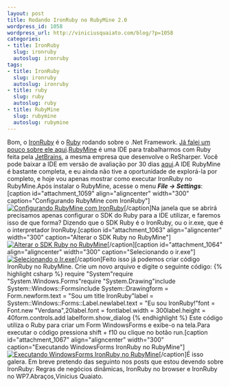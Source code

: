 ```yaml
--- 
layout: post
title: Rodando IronRuby no RubyMine 2.0
wordpress_id: 1058
wordpress_url: http://viniciusquaiato.com/blog/?p=1058
categories: 
- title: IronRuby
  slug: ironruby
  autoslug: ironruby
tags: 
- title: IronRuby
  slug: ironruby
  autoslug: ironruby
- title: ruby
  slug: ruby
  autoslug: ruby
- title: RubyMine
  slug: rubymine
  autoslug: rubymine
---
```

Bom, o [IronRuby](http://ironruby.codeplex.com/) é o [Ruby](http://www.ruby-lang.org/pt/) rodando sobre o .Net Framework. [Já falei um pouco sobre ele aqui](http://viniciusquaiato.com/blog/category/ironruby/).[RubyMine](http://www.jetbrains.com/ruby/) é uma IDE para trabalharmos com Ruby feita pela [JetBrains](http://www.jetbrains.com/index.html), a mesma empresa que desenvolve o ReSharper. Você pode baixar a IDE em versão de avaliação por 30 dias [aqui](http://www.jetbrains.com/ruby/download/index.html).A IDE RubyMine é bastante completa, e eu ainda não tive a oportunidade de explorá-la por completo, e hoje vou apenas mostrar como executar IronRuby no RubyMine.Após instalar o RubyMine, acesse o menu **_File -> Settings_**:[caption id="attachment_1059" align="aligncenter" width="300" caption="Configurando RubyMine com IronRuby"][![Configurando RubyMine com IronRuby](http://viniciusquaiato.com/blog/wp-content/uploads/2010/06/settings-1-300x226.jpg "Configurando RubyMine com IronRuby")](http://viniciusquaiato.com/blog/wp-content/uploads/2010/06/settings-1.jpg)[/caption]Na janela que se abrirá precisamos apenas configurar o SDK do Ruby para a IDE utilizar, e faremos isso de que forma? Dizendo que o SDK Ruby é o IronRuby, ou o ir.exe, que é o interpretador IronRuby.[caption id="attachment_1063" align="aligncenter" width="300" caption="Alterar o SDK Ruby no RubyMine"][![Alterar o SDK Ruby no RubyMine](http://viniciusquaiato.com/blog/wp-content/uploads/2010/06/sdk-300x195.jpg "Alterar o SDK Ruby no RubyMine")](http://viniciusquaiato.com/blog/wp-content/uploads/2010/06/sdk.jpg)[/caption][caption id="attachment_1064" align="aligncenter" width="300" caption="Selecionando o ir.exe"][![Selecionando o Ir.exe](http://viniciusquaiato.com/blog/wp-content/uploads/2010/06/ir-300x195.jpg "Selecionando o Ir.exe")](http://viniciusquaiato.com/blog/wp-content/uploads/2010/06/ir.jpg)[/caption]Feito isso já podemos criar código IronRuby no RubyMine. Crie um novo arquivo e digite o seguinte código:
{% highlight csharp %}
require "System"require "System.Windows.Forms"require "System.Drawing"include System::Windows::Formsinclude System::Drawingform = Form.newform.text = "Sou um title IronRuby"label = System::Windows::Forms::Label.newlabel.text = "Eu sou IronRuby!"font = Font.new "Verdana",20label.font = fontlabel.width = 300label.height = 40form.controls.add labelform.show_dialog
{% endhighlight %}
Este código utiliza o Ruby para criar um Form WindowsForms e exibe-o na tela.Para executar o código pressiona shift + f10  ou clique no botão run.[caption id="attachment_1067" align="aligncenter" width="300" caption="Executando WindowsForms IronRuby no RubyMine"][![Executando WindowsForms IronRuby no RubyMine](http://viniciusquaiato.com/blog/wp-content/uploads/2010/06/run-300x179.jpg "Executando WindowsForms IronRuby no RubyMine")](http://viniciusquaiato.com/blog/wp-content/uploads/2010/06/run.jpg)[/caption]É isso galera. Em breve pretendo das seguinto nos posts que estou devendo sobre IronRuby: Regras de negócios dinâmicas, IronRuby no browser e IronRuby no WP7.Abraços,Vinicius Quaiato.
